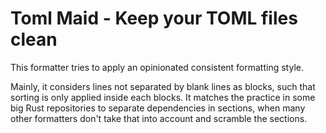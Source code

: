 # Toml Maid - Keep your TOML files clean

This formatter tries to apply an opinionated consistent formatting style.

Mainly, it considers lines not separated by blank lines as blocks, such that
sorting is only applied inside each blocks. It matches the practice in some
big Rust repositories to separate dependencies in sections, when many
other formatters don't take that into account and scramble the sections.